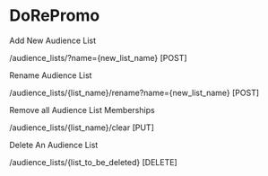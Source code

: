 # DoRePromo

Add New Audience List

/audience_lists/?name={new_list_name} [POST]

Rename Audience List

/audience_lists/{list_name}/rename?name={new_list_name} [POST]


Remove all Audience List Memberships

/audience_lists/{list_name}/clear [PUT]

Delete An Audience List

/audience_lists/{list_to_be_deleted} [DELETE]
